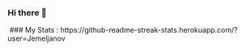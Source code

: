 ### Hi there 👋
<img src="https://komarev.com/ghpvc/?username=Jemeljanov&style=flat-square&color=blue" alt=""/>
### My Stats :
https://github-readme-streak-stats.herokuapp.com/?user=Jemeljanov


